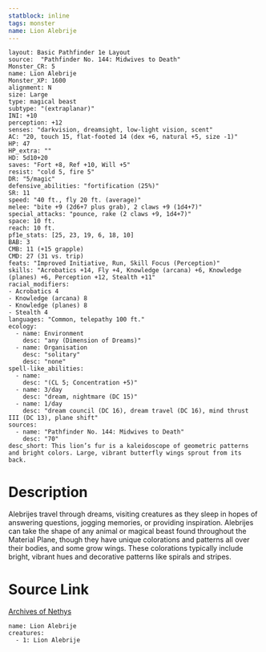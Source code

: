 ```yaml
---
statblock: inline
tags: monster
name: Lion Alebrije
---
```

```statblock
layout: Basic Pathfinder 1e Layout
source:  "Pathfinder No. 144: Midwives to Death"
Monster_CR: 5
name: Lion Alebrije
Monster_XP: 1600
alignment: N
size: Large
type: magical beast
subtype: "(extraplanar)"
INI: +10
perception: +12
senses: "darkvision, dreamsight, low-light vision, scent"
AC: "20, touch 15, flat-footed 14 (dex +6, natural +5, size -1)"
HP: 47
HP_extra: ""
HD: 5d10+20
saves: "Fort +8, Ref +10, Will +5"
resist: "cold 5, fire 5"
DR: "5/magic"
defensive_abilities: "fortification (25%)"
SR: 11
speed: "40 ft., fly 20 ft. (average)"
melee: "bite +9 (2d6+7 plus grab), 2 claws +9 (1d4+7)"
special_attacks: "pounce, rake (2 claws +9, 1d4+7)"
space: 10 ft.
reach: 10 ft.
pf1e_stats: [25, 23, 19, 6, 18, 10]
BAB: 3
CMB: 11 (+15 grapple)
CMD: 27 (31 vs. trip)
feats: "Improved Initiative, Run, Skill Focus (Perception)"
skills: "Acrobatics +14, Fly +4, Knowledge (arcana) +6, Knowledge (planes) +6, Perception +12, Stealth +11"
racial_modifiers:
- Acrobatics 4
- Knowledge (arcana) 8
- Knowledge (planes) 8
- Stealth 4
languages: "Common, telepathy 100 ft."
ecology:
  - name: Environment
    desc: "any (Dimension of Dreams)"
  - name: Organisation
    desc: "solitary"
    desc: "none"
spell-like_abilities:
  - name:
    desc: "(CL 5; Concentration +5)"
  - name: 3/day
    desc: "dream, nightmare (DC 15)"
  - name: 1/day
    desc: "dream council (DC 16), dream travel (DC 16), mind thrust III (DC 13), plane shift"
sources:
  - name: "Pathfinder No. 144: Midwives to Death"
    desc: "70"
desc_short: This lion’s fur is a kaleidoscope of geometric patterns and bright colors. Large, vibrant butterfly wings sprout from its back.
```
# Description
Alebrijes travel through dreams, visiting creatures as they sleep in hopes of answering questions, jogging memories, or providing inspiration. Alebrijes can take the shape of any animal or magical beast found throughout the Material Plane, though they have unique colorations and patterns all over their bodies, and some grow wings. These colorations typically include bright, vibrant hues and decorative patterns like spirals and stripes.
# Source Link
[Archives of Nethys](https://aonprd.com/MonsterDisplay.aspx?ItemName=Lion%20Alebrije)
```encounter-table
name: Lion Alebrije
creatures:
  - 1: Lion Alebrije
```
